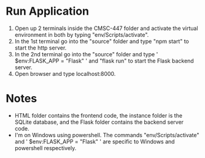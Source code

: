 # Run Application
1. Open up 2 terminals inside the CMSC-447 folder and activate the virtual environment in both by typing "env/Scripts/activate".
2. In the 1st terminal go into the "source" folder and type "npm start" to start the http server.
3. In the 2nd terminal go into the "source" folder and type ' $env:FLASK_APP = "Flask" ' and "flask run" to start the Flask backend server.
4. Open browser and type localhost:8000.

# Notes
- HTML folder contains the frontend code, the instance folder is the SQLite database, and the Flask folder contains the backend server code.
- I'm on Windows using powershell. The commands "env/Scripts/activate" and ' $env:FLASK_APP = "Flask" ' are specific to Windows and powershell respectively. 
